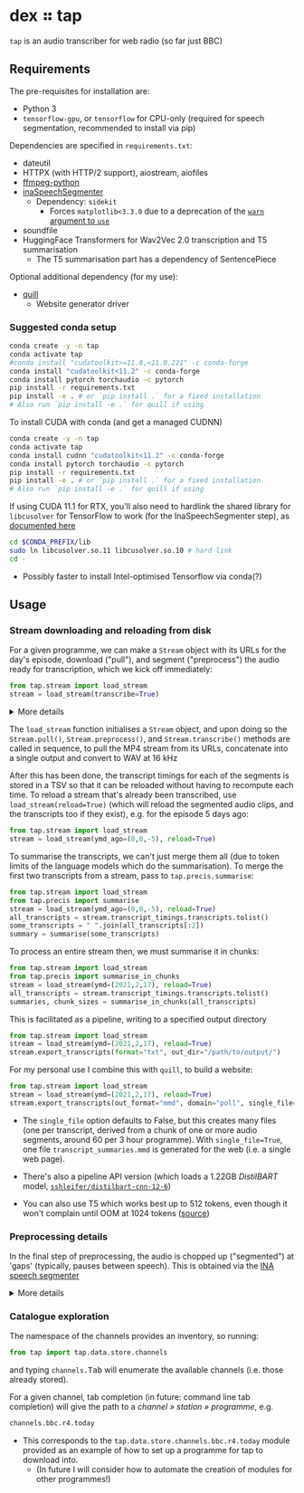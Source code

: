 # dex ⠶ tap

`tap` is an audio transcriber for web radio
(so far just BBC)

## Requirements

The pre-requisites for installation are:

- Python 3
- `tensorflow-gpu`, or `tensorflow` for CPU-only (required for speech segmentation, recommended
  to install via pip)

Dependencies are specified in `requirements.txt`:

- dateutil
- HTTPX (with HTTP/2 support), aiostream, aiofiles
- [ffmpeg-python](https://github.com/kkroening/ffmpeg-python)
- [inaSpeechSegmenter](https://github.com/ina-foss/inaSpeechSegmenter)
  - Dependency: `sidekit`
    - Forces `matplotlib<3.3.0` due to a deprecation of the
      [`warn` argument to `use`](https://matplotlib.org/stable/api/prev_api_changes/api_changes_3.3.0.html?highlight=deprecations#arguments)
- soundfile
- HuggingFace Transformers for Wav2Vec 2.0 transcription and T5 summarisation
  - The T5 summarisation part has a dependency of SentencePiece

Optional additional dependency (for my use):

- [quill](https://github.com/spin-systems/quill)
  - Website generator driver

### Suggested conda setup

```sh
conda create -y -n tap
conda activate tap
#conda install "cudatoolkit>=11.0,<11.0.221" -c conda-forge
conda install "cudatoolkit<11.2" -c conda-forge
conda install pytorch torchaudio -c pytorch
pip install -r requirements.txt
pip install -e . # or `pip install .` for a fixed installation
# Also run `pip install -e .` for quill if using
```

To install CUDA with conda (and get a managed CUDNN)

```sh
conda create -y -n tap
conda activate tap
conda install cudnn "cudatoolkit<11.2" -c conda-forge
conda install pytorch torchaudio -c pytorch
pip install -r requirements.txt
pip install -e . # or `pip install .` for a fixed installation
# Also run `pip install -e .` for quill if using
```

If using CUDA 11.1 for RTX, you'll also need to hardlink the shared library for `libcusolver`
for TensorFlow to work (for the InaSpeechSegmenter step), as
[documented here](https://github.com/tensorflow/tensorflow/issues/44777)

```sh
cd $CONDA_PREFIX/lib
sudo ln libcusolver.so.11 libcusolver.so.10 # hard link
cd -
```

- Possibly faster to install Intel-optimised Tensorflow via conda(?)

## Usage

### Stream downloading and reloading from disk

For a given programme, we can make a `Stream` object with its
URLs for the day's episode, download ("pull"), and segment ("preprocess")
the audio ready for transcription, which we kick off immediately:

```py
from tap.stream import load_stream
stream = load_stream(transcribe=True)
```

<details><summary>More details</summary>

<p>

- Current default programme for `load_stream` is the BBC R4 Today programme.
- Current default value of the `transcribe` argument for `load_stream` is `False`. Setting it to
  `True` will initiate the transcription immediately upon creating the stream object.
- This step automatically calculates the URLs of the MP4 segments by obtaining the
  episode ID from the list of available episodes from the stored programme (series) ID.
  - In future, when adding a new programme, it will be possible to search for the programme ID,
    or it could be obtained as the parent ID (given as episode metadata JSON) to then
    store within the module entry for that programme upon its creation in `tap.data.store`
- To get its URLs for the day before yesterday, pass the `ymd_ago` argument (a tuple)
  e.g. `load_stream(ymd_ago=(0,0,-2))` or pass the `ymd` argument [either a `datetime.date` or an integer tuple
  `(y,m,d)`] for an absolute date e.g. `load_stream(ymd=(2021,2,8))`
- The value for `max_s` is crucial to avoiding an out of memory error when running the model:
  the audio file is first split up based on pauses between speakers, but the `max_s` value (a float)
  sets the maximum number of seconds between the segments (i.e. maximum duration of audio clips
  to be transcribed). Default is 50 seconds based on my experience.

</p>

</details>
  
The `load_stream` function initialises a `Stream` object, and upon doing so the
`Stream.pull()`, `Stream.preprocess()`, and `Stream.transcribe()` methods are called
in sequence, to pull the MP4 stream from its URLs, concatenate into a single output
and convert to WAV at 16 kHz

After this has been done, the transcript timings for each of the segments is stored in a TSV
so that it can be reloaded without having to recompute each time. To reload a stream that's
already been transcribed, use `load_stream(reload=True)` (which will reload the segmented
audio clips, and the transcripts too if they exist), e.g. for the episode 5 days ago:

```py
from tap.stream import load_stream
stream = load_stream(ymd_ago=(0,0,-5), reload=True)
```

To summarise the transcripts, we can't just merge them all (due to token limits of the language
models which do the summarisation). To merge the first two transcripts from a stream, pass to
`tap.precis.summarise`:

```py
from tap.stream import load_stream
from tap.precis import summarise
stream = load_stream(ymd_ago=(0,0,-5), reload=True)
all_transcripts = stream.transcript_timings.transcripts.tolist()
some_transcripts = " ".join(all_transcripts[:2])
summary = summarise(some_transcripts)
```

To process an entire stream then, we must summarise it in chunks:

```py
from tap.stream import load_stream
from tap.precis import summarise_in_chunks
stream = load_stream(ymd=(2021,2,17), reload=True)
all_transcripts = stream.transcript_timings.transcripts.tolist()
summaries, chunk_sizes = summarise_in_chunks(all_transcripts)
```

This is facilitated as a pipeline, writing to a specified output directory

```py
from tap.stream import load_stream
stream = load_stream(ymd=(2021,2,17), reload=True)
stream.export_transcripts(format="txt", out_dir="/path/to/output/")
```

For my personal use I combine this with `quill`, to build a website:

```py
from tap.stream import load_stream
stream = load_stream(ymd=(2021,2,17), reload=True)
stream.export_transcripts(out_format="mmd", domain="poll", single_file=True)
```

- The `single_file` option defaults to False, but this creates many files (one per transcript,
  derived from a chunk of one or more audio segments, around 60 per 3 hour programme). With
  `single_file=True`, one file `transcript_summaries.mmd` is generated for the web (i.e. a single
  web page).

- There's also a pipeline API version (which loads a 1.22GB _DistilBART_ model,
  [`sshleifer/distilbart-cnn-12-6`](https://huggingface.co/sshleifer/distilbart-cnn-12-6))

- You can also use T5 which works best up to 512 tokens, even though it won't complain until OOM at
  1024 tokens ([source](https://github.com/huggingface/transformers/issues/4224#issuecomment-670550353))

### Preprocessing details

In the final step of preprocessing, the audio is chopped up ("segmented") at 'gaps'
(typically, pauses between speech). This is obtained via the
[INA speech segmenter](https://github.com/ina-foss/inaSpeechSegmenter)

<details><summary>More details</summary>

<p>

First, the audio is labelled as speech/noise/music (by default it will also annotate gender,
which in my experience gives more accurate speaker segmentation). While gender assignment is
not necessary if we are solely interested in the blanks (annotated as `noEnergy`), obtaining
it now means it's unnecessary to recompute later:

This creates a TSV something like this:

```csv
labels  start   stop
male    0.0     1.72
noEnergy        1.72    2.32
male    2.32    19.32
noEnergy        19.32   19.78
male    19.78   38.44
noEnergy        38.44   38.82
male    38.82   39.92
noEnergy        39.92   40.5
male    40.5    59.96
```

The benefit of calculating this once on the entire programme is that it's less likely to assign
the "no energy" label to the speech immediately at the beginning of an arbitrarily segmented
audio clip (e.g. previously I split the programme into 60 second breaks).

Given a minimum window (e.g. 10 seconds) we can segment on these "no energy" pauses.
Any smaller segments than this simply get fused together.

Lastly, a Wav2Vec2 model trained for 960h is loaded from the HuggingFace Hub,
and the text produced is annotated onto each segment in the `Stream.transcripts`
attribute (which when set adds a column to the `Stream.transcript_timings` DataFrame).

</p>

</details>

### Catalogue exploration

The namespace of the channels provides an inventory, so running:

```py
from tap import tap.data.store.channels
```

and typing `channels.`<kbd>Tab</kbd> will enumerate the available channels
(i.e. those already stored).

For a given channel, tab completion (in future: command line tab completion)
will give the path to a _channel » station » programme_, e.g.

```py
channels.bbc.r4.today
```

- This corresponds to the `tap.data.store.channels.bbc.r4.today` module provided as an example of
  how to set up a programme for tap to download into.
  - (In future I will consider how to automate the creation of modules for other programmes!)
